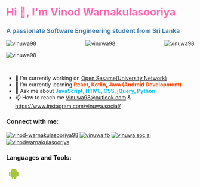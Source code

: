 <!-- Header section -->
<h1 style="color: #ff69b4;">Hi 👋, I'm Vinod Warnakulasooriya</h1>
<h3 style="color: #4682b4;">A passionate Software Engineering student from Sri Lanka</h3>

<!-- GitHub stats -->
<div style="display: flex; justify-content: space-between;">
    <div>
        <img src="https://github-readme-stats.vercel.app/api/top-langs?username=vinuwa98&show_icons=true&locale=en&layout=compact" alt="vinuwa98" />
    </div>
    <div>
        <img src="https://github-readme-stats.vercel.app/api?username=vinuwa98&show_icons=true&locale=en" alt="vinuwa98" />
    </div>
    <div>
        <img src="https://github-readme-streak-stats.herokuapp.com/?user=vinuwa98&" alt="vinuwa98" />
    </div>
</div>

<!-- Profile views and social badges -->
<p align="left"> 
    <img src="https://komarev.com/ghpvc/?username=vinuwa98&label=Profile%20views&color=0e75b6&style=flat" alt="vinuwa98" /> 
</p>
<p align="left"> 
    <a href="https://twitter.com/" target="blank"><img src="https://img.shields.io/twitter/follow/?logo=twitter&style=for-the-badge" alt="" /></a> 
</p>

<!-- Personal info -->
<ul>
    <li>🔭 I’m currently working on <a href="https://github.com/vinuwa98/Open_Sesame">Open Sesame(University Network)</a></li>
    <li>🌱 I’m currently learning <strong style="color: #ff4500;">React, Kotlin, Java (Android Development)</strong></li>
    <li>💬 Ask me about <strong style="color: #00bfff;">JavaScript, HTML, CSS, jQuery, Python</strong></li>
    <li>📫 How to reach me <a href="mailto:Vinuwa98@outlook.com">Vinuwa98@outlook.com</a> & <a href="https://www.instagram.com/vinuwa.social/">https://www.instagram.com/vinuwa.social/</a></li>
</ul>

<!-- Connect with me -->
<h3 align="left">Connect with me:</h3>
<p align="left">
    <a href="https://linkedin.com/in/vinod-warnakulasooriya98" target="blank"><img align="center" src="https://raw.githubusercontent.com/rahuldkjain/github-profile-readme-generator/master/src/images/icons/Social/linked-in-alt.svg" alt="vinod-warnakulasooriya98" height="30" width="40" /></a>
    <a href="https://fb.com/vinuwa.fb" target="blank"><img align="center" src="https://raw.githubusercontent.com/rahuldkjain/github-profile-readme-generator/master/src/images/icons/Social/facebook.svg" alt="vinuwa.fb" height="30" width="40" /></a>
    <a href="https://instagram.com/vinuwa.social" target="blank"><img align="center" src="https://raw.githubusercontent.com/rahuldkjain/github-profile-readme-generator/master/src/images/icons/Social/instagram.svg" alt="vinuwa.social" height="30" width="40" /></a>
    <a href="https://www.youtube.com/c/vinodwarnakulasooriya" target="blank"><img align="center" src="https://raw.githubusercontent.com/rahuldkjain/github-profile-readme-generator/master/src/images/icons/Social/youtube.svg" alt="vinodwarnakulasooriya" height="30" width="40" /></a>
</p>

<!-- Languages and Tools -->
<h3 align="left">Languages and Tools:</h3>
<p align="left"> 
    <a href="https://developer.android.com" target="_blank" rel="noreferrer"> <img src="https://raw.githubusercontent.com/devicons/devicon/master/icons/android/android-original-wordmark.svg" alt="android" width="40" height="40"/> </a>
    <!-- Add other language and tool icons here -->
</p>
